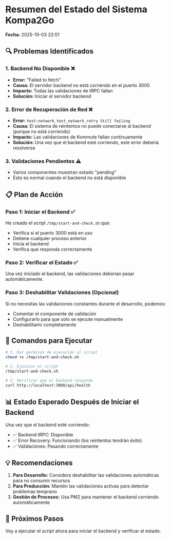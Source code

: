 # Resumen del Estado del Sistema Kompa2Go
**Fecha:** 2025-10-03 22:01

## 🔍 Problemas Identificados

### 1. Backend No Disponible ❌
- **Error:** "Failed to fetch"
- **Causa:** El servidor backend no está corriendo en el puerto 3000
- **Impacto:** Todas las validaciones de tRPC fallan
- **Solución:** Iniciar el servidor backend

### 2. Error de Recuperación de Red ❌
- **Error:** `test:network_test_network_retry Still failing`
- **Causa:** El sistema de reintentos no puede conectarse al backend (porque no está corriendo)
- **Impacto:** Las validaciones de Kommute fallan continuamente
- **Solución:** Una vez que el backend esté corriendo, este error debería resolverse

### 3. Validaciones Pendientes ⚠️
- Varios componentes muestran estado "pending"
- Esto es normal cuando el backend no está disponible

## 📋 Plan de Acción

### Paso 1: Iniciar el Backend ✅
He creado el script `/tmp/start-and-check.sh` que:
- Verifica si el puerto 3000 está en uso
- Detiene cualquier proceso anterior
- Inicia el backend
- Verifica que responda correctamente

### Paso 2: Verificar el Estado ✅
Una vez iniciado el backend, las validaciones deberían pasar automáticamente.

### Paso 3: Deshabilitar Validaciones (Opcional)
Si no necesitas las validaciones constantes durante el desarrollo, podemos:
- Comentar el componente de validación
- Configurarlo para que solo se ejecute manualmente
- Deshabilitarlo completamente

## 🚀 Comandos para Ejecutar

```bash
# 1. Dar permisos de ejecución al script
chmod +x /tmp/start-and-check.sh

# 2. Ejecutar el script
/tmp/start-and-check.sh

# 3. Verificar que el backend responda
curl http://localhost:3000/api/health
```

## 📊 Estado Esperado Después de Iniciar el Backend

Una vez que el backend esté corriendo:
- ✅ Backend tRPC: Disponible
- ✅ Error Recovery: Funcionando (los reintentos tendrán éxito)
- ✅ Validaciones: Pasando correctamente

## 💡 Recomendaciones

1. **Para Desarrollo:** Considera deshabilitar las validaciones automáticas para no consumir recursos
2. **Para Producción:** Mantén las validaciones activas para detectar problemas temprano
3. **Gestión de Procesos:** Usa PM2 para mantener el backend corriendo automáticamente

## 🔧 Próximos Pasos

Voy a ejecutar el script ahora para iniciar el backend y verificar el estado.
